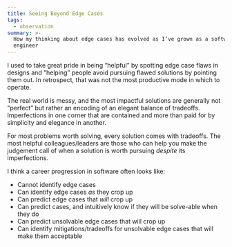 ```yaml
---
title: Seeing Beyond Edge Cases
tags:
  - observation
summary: >-
  How my thinking about edge cases has evolved as I’ve grown as a software
  engineer
---
```

I used to take great pride in being “helpful” by spotting edge case flaws in designs and “helping” people avoid pursuing flawed solutions by pointing them out. In retrospect, that was not the most productive mode in which to operate.

The real world is messy, and the most impactful solutions are generally not “perfect” but rather an encoding of an elegant balance of tradeoffs. Imperfections in one corner that are contained and more than paid for by simplicity and elegance in another.

For most problems worth solving, every solution comes with tradeoffs. The most helpful colleagues/leaders are those who can help you make the judgement call of when a solution is worth pursuing _despite_ its imperfections.

I think a career progression in software often looks like:

- Cannot identify edge cases
- Can identify edge cases _as_ they crop up
- Can predict edge cases that _will_ crop up
- Can predict cases, and intuitively know if they will be solve-able when they do
- Can predict unsolvable edge cases that will crop up
- Can identify mitigations/tradeoffs for unsolvable edge cases that will make them acceptable
